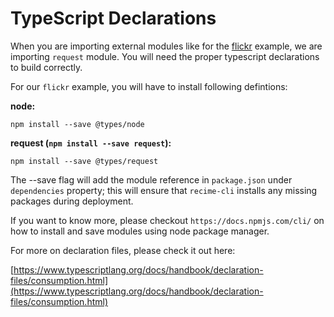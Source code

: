 # TypeScript Declarations

When you are importing external modules like for the [flickr](flickr_full_code.md) example, we are importing `request` module. You will need the proper typescript declarations to build correctly.

For our `flickr` example, you will have to install following defintions:

**node:**

```
npm install --save @types/node

```

**request (`npm install --save request`):**

```
npm install --save @types/request

```

The --save flag will add the module reference in `package.json` under `dependencies` property; this will ensure that `recime-cli`  installs any missing packages during deployment.


If you want to know more, please checkout `https://docs.npmjs.com/cli/` on how to install and save modules using node package manager.


For more on declaration files, please check it out here:

[https://www.typescriptlang.org/docs/handbook/declaration-files/consumption.html](https://www.typescriptlang.org/docs/handbook/declaration-files/consumption.html)





